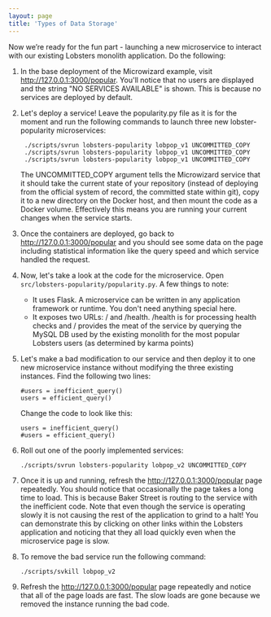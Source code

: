 ```yaml
---
layout: page
title: 'Types of Data Storage'
---
```

Now we’re ready for the fun part - launching a new microservice to interact with our existing Lobsters monolith application. Do the following:

1. In the base deployment of the Microwizard example, visit <a href="http://127.0.0.1:3000/popular">http://127.0.0.1:3000/popular</a>. You'll notice that no users are displayed and the string "NO SERVICES AVAILABLE" is shown. This is because no services are deployed by default.

1. Let's deploy a service! Leave the popularity.py file as it is for the moment and run the following commands to launch three new lobster-popularity microservices:

    ```
     ./scripts/svrun lobsters-popularity lobpop_v1 UNCOMMITTED_COPY
     ./scripts/svrun lobsters-popularity lobpop_v1 UNCOMMITTED_COPY
     ./scripts/svrun lobsters-popularity lobpop_v1 UNCOMMITTED_COPY
    ```

    The UNCOMMITTED_COPY argument tells the Microwizard service that
    it should take the current state of your repository (instead of
    deploying from the official system of record, the committed state
    within git), copy it to a new directory on the Docker host, and
    then mount the code as a Docker volume. Effectively this means you
    are running your current changes when the service starts.

1. Once the containers are deployed, go back to <a href="http://127.0.0.1:3000/popular">http://127.0.0.1:3000/popular</a> and you should see some data on the page including statistical information like the query speed and which service handled the request.

1. Now, let's take a look at the code for the microservice. Open `src/lobsters-popularity/popularity.py`. A few things to note:
    * It uses Flask. A microservice can be written in any application
      framework or runtime. You don't need anything special here.
    * It exposes two URLs: / and /health. /health is for processing
      health checks and / provides the meat of the service by querying
      the MySQL DB used by the existing monolith for the most popular
      Lobsters users (as determined by karma points)


1. Let's make a bad modification to our service and then deploy it to one new microservice instance without modifying the three existing instances. Find the following two lines:

    ```
    #users = inefficient_query()
    users = efficient_query()
    ```
    
    Change the code to look like this:
    
    ```
    users = inefficient_query()
    #users = efficient_query()
    ```
    
1. Roll out one of the poorly implemented services:

    `./scripts/svrun lobsters-popularity lobpop_v2 UNCOMMITTED_COPY`

1. Once it is up and running, refresh the <a
   href="http://127.0.0.1:3000/popular">http://127.0.0.1:3000/popular</a>
   page repeatedly. You should notice that occasionally the page takes
   a long time to load. This is because Baker Street is routing to the
   service with the inefficient code. Note that even though the
   service is operating slowly it is not causing the rest of the
   application to grind to a halt! You can demonstrate this by
   clicking on other links within the Lobsters application and
   noticing that they all load quickly even when the microservice page
   is slow.

1. To remove the bad service run the following command:

    `./scripts/svkill lobpop_v2`

1. Refresh the <a href="http://127.0.0.1:3000/popular">http://127.0.0.1:3000/popular</a> page repeatedly and notice that all of the page loads are fast. The slow loads are gone because we removed the instance running the bad code.
